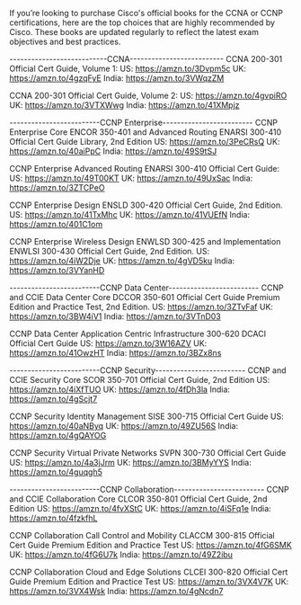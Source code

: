 If you’re looking to purchase Cisco's official books for the CCNA or CCNP certifications, here are the top choices that are highly recommended by Cisco. These books are updated regularly to reflect the latest exam objectives and best practices.

---------------------------CCNA--------------------------
CCNA 200-301 Official Cert Guide, Volume 1:
US: https://amzn.to/3Dvpm5c
UK: https://amzn.to/4gzqFyE
India: https://amzn.to/3VWqzZM

CCNA 200-301 Official Cert Guide, Volume 2:
US: https://amzn.to/4gvpiRO
UK: https://amzn.to/3VTXWwg
India: https://amzn.to/41XMpjz

-------------------------CCNP Enterprise-------------------------
CCNP Enterprise Core ENCOR 350-401 and Advanced Routing ENARSI 300-410 Official Cert Guide Library, 2nd Edition
US: https://amzn.to/3PeCRsQ
UK: https://amzn.to/40aiPpC
India: https://amzn.to/49S9tSJ

CCNP Enterprise Advanced Routing ENARSI 300-410 Official Cert Guide:
US: https://amzn.to/49T00KT
UK: https://amzn.to/49UxSac
India: https://amzn.to/3ZTCPeO

CCNP Enterprise Design ENSLD 300-420 Official Cert Guide, 2nd Edition.
US: https://amzn.to/41TxMhc
UK: https://amzn.to/41VUEfN
India: https://amzn.to/401C1om

CCNP Enterprise Wireless Design ENWLSD 300-425 and Implementation ENWLSI 300-430 Official Cert Guide, 2nd Edition.
US: https://amzn.to/4iW2Dje
UK: https://amzn.to/4gVD5ku
India: https://amzn.to/3VYanHD

-------------------------CCNP Data Center-------------------------
CCNP and CCIE Data Center Core DCCOR 350-601 Official Cert Guide Premium Edition and Practice Test, 2nd Edition.
US: https://amzn.to/3ZTvFaf
UK: https://amzn.to/3BW4iV1
India: https://amzn.to/3VTnD03

CCNP Data Center Application Centric Infrastructure 300-620 DCACI Official Cert Guide
US: https://amzn.to/3W16AZV
UK: https://amzn.to/41OwzHT
India: https://amzn.to/3BZx8ns


-------------------------CCNP Security-------------------------
CCNP and CCIE Security Core SCOR 350-701 Official Cert Guide, 2nd Edition
US: https://amzn.to/4iXfTUO
UK: https://amzn.to/4fDh3la
India: https://amzn.to/4gScjt7

CCNP Security Identity Management SISE 300-715 Official Cert Guide
US: https://amzn.to/40aNByq
UK: https://amzn.to/49ZU56S
India: https://amzn.to/4gQAYOG

CCNP Security Virtual Private Networks SVPN 300-730 Official Cert Guide
US: https://amzn.to/4a3jJrm
UK: https://amzn.to/3BMyYYS
India: https://amzn.to/4guqgh5

-------------------------CCNP Collaboration-------------------------
CCNP and CCIE Collaboration Core CLCOR 350-801 Official Cert Guide, 2nd Edition
US: https://amzn.to/4fvXStC
UK: https://amzn.to/4iSFq1e
India: https://amzn.to/4fzkfhL

CCNP Collaboration Call Control and Mobility CLACCM 300-815 Official Cert Guide Premium Edition and Practice Test
US: https://amzn.to/4fG6SMK
UK: https://amzn.to/4fG6U7k
India: https://amzn.to/49Z2ibu

CCNP Collaboration Cloud and Edge Solutions CLCEI 300-820 Official Cert Guide Premium Edition and Practice Test
US: https://amzn.to/3VX4V7K
UK: https://amzn.to/3VX4Wsk
India: https://amzn.to/4gNcdn7
